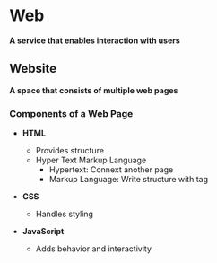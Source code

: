 # Web  
**A service that enables interaction with users**

## Website  
**A space that consists of multiple web pages**

### Components of a Web Page  
- **HTML**  
  - Provides structure
  - Hyper Text Markup Language
    - Hypertext: Connext another page
    - Markup Language: Write structure with tag
    
- **CSS**  
  - Handles styling

- **JavaScript**  
  - Adds behavior and interactivity

